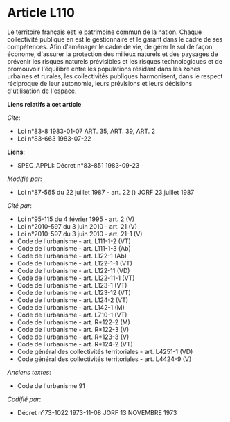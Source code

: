 # Article L110

Le territoire français est le patrimoine commun de la nation. Chaque collectivité publique en est le gestionnaire et le
garant dans le cadre de ses compétences. Afin d'aménager le cadre de vie, de gérer le sol de façon économe, d'assurer la
protection des milieux naturels et des paysages de prévenir les risques naturels prévisibles et les risques technologiques et
de promouvoir l'équilibre entre les populations résidant dans les zones urbaines et rurales, les collectivités publiques
harmonisent, dans le respect réciproque de leur autonomie, leurs prévisions et leurs décisions d'utilisation de l'espace.

**Liens relatifs à cet article**

_Cite_:

  - Loi n°83-8 1983-01-07 ART. 35, ART. 39, ART. 2
  - Loi n°83-663 1983-07-22

**Liens**:

  - SPEC_APPLI: Décret n°83-851 1983-09-23

_Modifié par_:

  - Loi n°87-565 du 22 juillet 1987 - art. 22 () JORF 23 juillet 1987

_Cité par_:

  - Loi n°95-115 du 4 février 1995 - art. 2 (V)
  - Loi n°2010-597 du 3 juin 2010 - art. 21 (V)
  - Loi n°2010-597 du 3 juin 2010 - art. 21-1 (V)
  - Code de l'urbanisme - art. L111-1-2 (VT)
  - Code de l'urbanisme - art. L111-1-3 (Ab)
  - Code de l'urbanisme - art. L122-1 (Ab)
  - Code de l'urbanisme - art. L122-1-1 (VT)
  - Code de l'urbanisme - art. L122-11 (VD)
  - Code de l'urbanisme - art. L122-11-1 (VT)
  - Code de l'urbanisme - art. L123-1 (VT)
  - Code de l'urbanisme - art. L123-12 (VT)
  - Code de l'urbanisme - art. L124-2 (VT)
  - Code de l'urbanisme - art. L142-1 (M)
  - Code de l'urbanisme - art. L710-1 (VT)
  - Code de l'urbanisme - art. R*122-2 (M)
  - Code de l'urbanisme - art. R*122-3 (V)
  - Code de l'urbanisme - art. R*123-3 (V)
  - Code de l'urbanisme - art. R*124-2 (VT)
  - Code général des collectivités territoriales - art. L4251-1 (VD)
  - Code général des collectivités territoriales - art. L4424-9 (V)

_Anciens textes_:

  - Code de l'urbanisme 91

_Codifié par_:

  - Décret n°73-1022 1973-11-08 JORF 13 NOVEMBRE 1973
